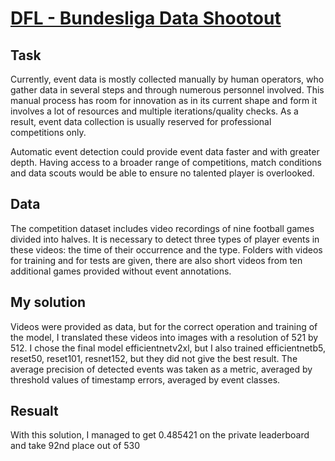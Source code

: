 # [DFL - Bundesliga Data Shootout](https://www.kaggle.com/competitions/dfl-bundesliga-data-shootout/overview)
## Task
Currently, event data is mostly collected manually by human operators, who gather data in several steps and through numerous personnel involved. This manual process has room for innovation as in its current shape and form it involves a lot of resources and multiple iterations/quality checks. As a result, event data collection is usually reserved for professional competitions only.

Automatic event detection could provide event data faster and with greater depth. Having access to a broader range of competitions, match conditions and data scouts would be able to ensure no talented player is overlooked.
## Data
The competition dataset includes video recordings of nine football games divided into halves. It is necessary to detect three types of player events in these videos: the time of their occurrence and the type. Folders with videos for training and for tests are given, there are also short videos from ten additional games provided without event annotations.
## My solution
Videos were provided as data, but for the correct operation and training of the model, I translated these videos into images with a resolution of 521 by 512. I chose the final model efficientnetv2xl, but I also trained efficientnetb5, reset50, reset101, resnet152, but they did not give the best result. The average precision of detected events was taken as a metric, averaged by threshold values of timestamp errors, averaged by event classes.
## Resualt
With this solution, I managed to get 0.485421 on the private leaderboard and take 92nd place out of 530
